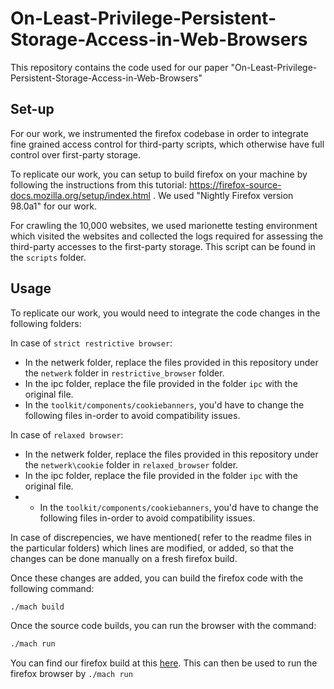 # On-Least-Privilege-Persistent-Storage-Access-in-Web-Browsers

This repository contains the code used for our paper "On-Least-Privilege-Persistent-Storage-Access-in-Web-Browsers"

## Set-up
For our work, we instrumented the firefox codebase in order to integrate fine grained access control for third-party scripts, which otherwise have full control over first-party storage. 

To replicate our work, you can setup to build firefox on your machine by following the instructions from this tutorial: https://firefox-source-docs.mozilla.org/setup/index.html . We used "Nightly Firefox version 98.0a1" for our work. 

For crawling the 10,000 websites, we used marionette testing environment which visited the websites and collected the logs required for assessing the third-party accesses to the first-party storage. This script can be found in the `scripts` folder.   

## Usage

To replicate our work, you would need to integrate the code changes in the following folders:

In case of `strict restrictive browser`:
- In the netwerk folder, replace the files provided in this repository under the `netwerk` folder in  `restrictive_browser` folder. 
- In the ipc folder, replace the file provided in the folder `ipc` with the original file. 
- In the `toolkit/components/cookiebanners`, you'd have to change the following files in-order to avoid compatibility issues. 

In case of `relaxed browser`:
- In the netwerk folder, replace the files provided in this repository under the `netwerk\cookie` folder in  `relaxed_browser` folder. 
- In the ipc folder, replace the file provided in the folder `ipc` with the original file. 
- - In the `toolkit/components/cookiebanners`, you'd have to change the following files in-order to avoid compatibility issues. 

In case of discrepencies, we have mentioned( refer to the readme files in the particular folders) which lines are modified, or added, so that the changes can be done manually on a fresh firefox build. 

Once these changes are added, you can build the firefox code with the following command:
```bash
./mach build
```
Once the source code builds, you can run the browser with the command:
```bash
./mach run
```

You can find our firefox build at this [here](https://iitgnacin-my.sharepoint.com/:u:/g/personal/gayatripriyadarsini_iitgn_ac_in/EWRuSB0IIZFKpuS_VbJPd9YBwbhliRXj-HvntzSDLv2LbQ?e=QFiYdY). This can then be used to run the firefox browser by `./mach run`

